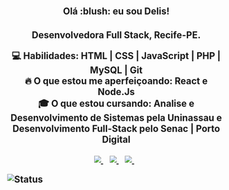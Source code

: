 <h2 align="center"> Olá :blush: eu sou Delis! <h2>
<p align='center'>
  <strong>Desenvolvedora Full Stack</strong>, <strong>Recife-PE</strong>.
</p>

<p align="center">
  💻 Habilidades: <strong> HTML | CSS | JavaScript | PHP | MySQL | Git </strong><br>
  🔥 O que estou me aperfeiçoando: <strong>React e Node.Js</strong><br>
  🎓 O que estou cursando: <strong>Analise e Desenvolvimento de Sistemas pela Uninassau 
  e Desenvolvimento Full-Stack pelo Senac | Porto Digital</strong>
</p>
<p align='center'>  
  <a href="https://www.linkedin.com/in/delis-guerra-46b63614a/">
    <img src="https://img.shields.io/badge/linkedin-%230077B5.svg?&style=for-the-badge&logo=linkedin&logoColor=white" />
  </a>&nbsp;&nbsp;
  <a href="https://www.instagram.com/delisz/">
    <img src="https://img.shields.io/badge/instagram-%23E4405F.svg?&style=for-the-badge&logo=instagram&logoColor=white" />        
  </a>&nbsp;&nbsp;
  <a href="https://twitter.com/delisssz">
    <img src="https://img.shields.io/badge/twitter-%231DA1F2.svg?&style=for-the-badge&logo=twitter&logoColor=white" />        
  </a>&nbsp;&nbsp;
  
</p>
<p align="left"> <img src="https://komarev.com/ghpvc/?username=DelisG" alt="Status" /> </p>

